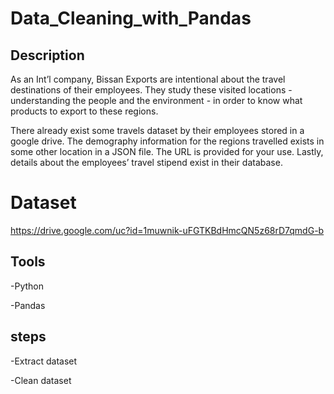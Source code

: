 # Data_Cleaning_with_Pandas



## Description
As an Int’l company, Bissan Exports are intentional
about the travel destinations of their employees.
They study these visited locations - understanding
the people and the environment - in order to know
what products to export to these regions.

There already exist some travels dataset by their
employees stored in a google drive.
The demography information for the regions
travelled exists in some other location in a JSON file.
The URL is provided for your use.
Lastly, details about the employees’ travel stipend
exist in their database.

# Dataset
https://drive.google.com/uc?id=1muwnik-uFGTKBdHmcQN5z68rD7qmdG-b


## Tools
-Python

-Pandas

## steps

-Extract dataset


-Clean dataset


    
